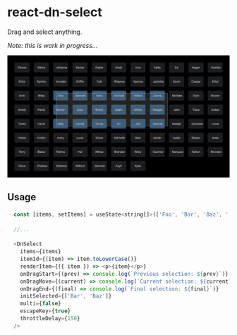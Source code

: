 # react-dn-select

Drag and select anything.

<em>Note: this is work in progress...</em>

<img width="600" src="example/dn-select-example.png">

## Usage

```javascript
  const [items, setItems] = useState<string[]>(['Foo', 'Bar', 'Baz', '...']);

  //...

  <DnSelect
    items={items}
    itemId={(item) => item.toLowerCase()}
    renderItem={({ item }) => <p>{item}</p>}
    onDragStart={(prev) => console.log(`Previous selection: ${prev}`)}
    onDragMove={(current) => console.log(`Current selection: ${current}`)}
    onDragEnd={(final) => console.log(`Final selection: ${final}`)}
    initSelected={['Bar', 'Baz']}
    multi={false}
    escapeKey={true}
    throttleDelay={150}
  />
```

